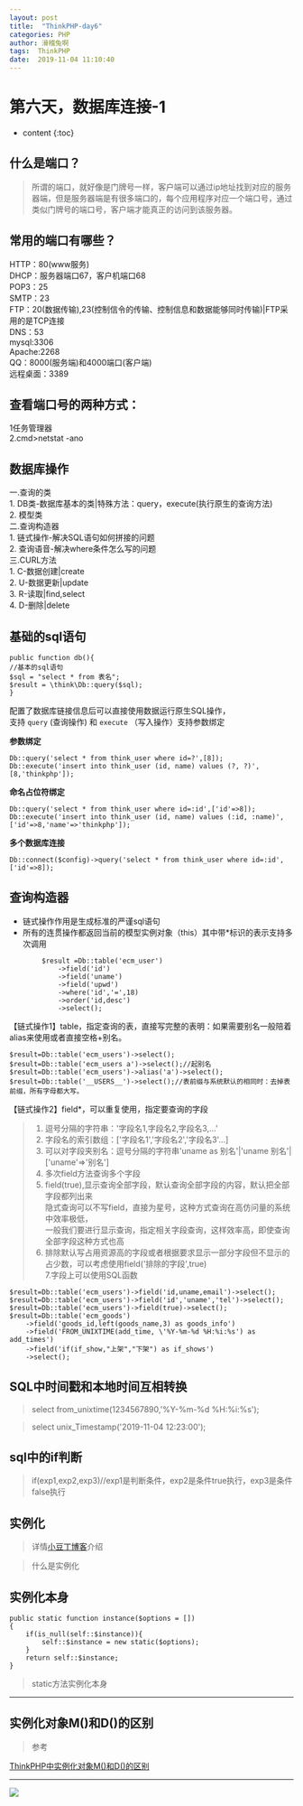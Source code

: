 ```yaml
---
layout: post
title:  "ThinkPHP-day6"
categories: PHP
author: 滑稽兔啊
tags:  ThinkPHP
date:  2019-11-04 11:10:40
---
```


# 第六天，数据库连接-1









* content
{:toc}
## 什么是端口？

> 所谓的端口，就好像是门牌号一样，客户端可以通过ip地址找到对应的服务器端，但是服务器端是有很多端口的，每个应用程序对应一个端口号，通过类似门牌号的端口号，客户端才能真正的访问到该服务器。 



## 常用的端口有哪些？

HTTP：80(www服务)<br>
DHCP：服务器端口67，客户机端口68<br>
POP3：25<br>
SMTP：23<br>
FTP：20(数据传输),23(控制信令的传输、控制信息和数据能够同时传输)|FTP采用的是TCP连接<br>
DNS：53<br>
mysql:3306<br>
Apache:2268<br>
QQ：8000(服务端)和4000端口(客户端)<br>
远程桌面：3389<br>

## 查看端口号的两种方式：

1任务管理器<br>
2.cmd>netstat -ano



## 数据库操作
一.查询的类<br>
	1. DB类-数据库基本的类|特殊方法：query，execute(执行原生的查询方法) <br>
	2. 模型类 <br>
二.查询构造器 <br>
	1. 链式操作-解决SQL语句如何拼接的问题 <br>
	2. 查询语音-解决where条件怎么写的问题 <br>
三.CURL方法 <br>
	1. C-数据创建|create <br>
	2. U-数据更新|update <br>
	3. R-读取|find,select <br>
	4. D-删除|delete <br>

## 基础的sql语句

```
public function db(){
//基本的sql语句
$sql = "select * from 表名";
$result = \think\Db::query($sql);
}
```

配置了数据库链接信息后可以直接使用数据运行原生SQL操作，<br>
支持 ```query``` (查询操作) 和 ```execute``` （写入操作）支持参数绑定

**参数绑定**

```
Db::query('select * from think_user where id=?',[8]);
Db::execute('insert into think_user (id, name) values (?, ?)',[8,'thinkphp']);
```
**命名占位符绑定**

```
Db::query('select * from think_user where id=:id',['id'=>8]);
Db::execute('insert into think_user (id, name) values (:id, :name)',['id'=>8,'name'=>'thinkphp']);
```

**多个数据库连接**

```
Db::connect($config)->query('select * from think_user where id=:id',['id'=>8]);
```


## 查询构造器

- 链式操作作用是生成标准的严谨sql语句
- 所有的连贯操作都返回当前的模型实例对象（this）其中带*标识的表示支持多次调用

```
        $result =Db::table('ecm_user')
            ->field('id')
            ->field('uname')
            ->field('upwd')
            ->where('id','=',18)
            ->order('id,desc')
            ->select();
```

【链式操作1】table，指定查询的表，直接写完整的表明：如果需要别名一般陪着alias来使用或者直接空格+别名。

```
$result=Db::table('ecm_users')->select();
$result=Db::table('ecm_users a')->select();//起别名
$result=Db::table('ecm_users')->alias('a')->select();
$result=Db::table('__USERS__')->select();//表前缀与系统默认的相同时：去掉表前缀，所有字母都大写。
```



【链式操作2】field*，可以重复使用，指定要查询的字段

>	1. 逗号分隔的字符串：'字段名1,字段名2,字段名3,...'<br>
>	2. 字段名的索引数组：['字段名1','字段名2','字段名3'...]<br>
>	3. 可以对字段夹别名：逗号分隔的字符串'uname as 别名'|'uname 别名'|['uname'=>'别名']<br>
>	4. 多次field方法查询多个字段<br>
>	5. field(true),显示查询全部字段，默认查询全部字段的内容，默认把全部字段都列出来<br>
>	    隐式查询可以不写field，直接为星号，这种方式查询在高仿问量的系统中效率极低，<br>
>	    一般我们要进行显示查询，指定相关字段查询，这样效率高，即使查询全部字段这种方式也高<br>
>	6. 排除默认写占用资源高的字段或者根据要求显示一部分字段但不显示的占少数，可以考虑使用field('排除的字段',true)<br>
>	7.字段上可以使用SQL函数<br>

```
$result=Db::table('ecm_users')->field('id,uname,email')->select();
$result=Db::table('ecm_users')->field('id','uname','tel')->select();
$result=Db::table('ecm_users')->field(true)->select();
$result=Db::table('ecm_goods')
	->field('goods_id,left(goods_name,3) as goods_info')
	->field('FROM_UNIXTIME(add_time, \'%Y-%m-%d %H:%i:%s') as add_times')
	->field('if(if_show,"上架","下架") as if_shows')
	->select();
```



## SQL中时间戳和本地时间互相转换

> select from_unixtime(1234567890,'%Y-%m-%d %H:%i:%s');

> select unix_Timestamp('2019-11-04 12:23:00');



## sql中的if判断

> if(exp1,exp2,exp3)//exp1是判断条件，exp2是条件true执行，exp3是条件false执行



## 实例化

> 详情[小豆丁博客]( https://www.cnblogs.com/xiaodouding/p/6801170.html )介绍

> 什么是实例化


## 实例化本身

```
public static function instance($options = [])
{
	if(is_null(self::$instance)){
		self::$instance = new static($options);
	}
	return self::$instance;
}
```
> static方法实例化本身

-----

## 实例化对象M()和D()的区别

> 参考

[ThinkPHP中实例化对象M()和D()的区别](https://www.cnblogs.com/geniusxjq/p/4137002.html)



------

![](https://f.sinaimg.cn/tech/transform/98/w640h258/20191104/13f8-ihuuxuu5583284.gif)